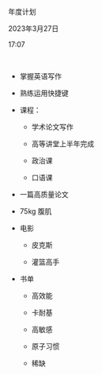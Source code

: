 年度计划

2023年3月27日

17:07

 

-   掌握英语写作

-   熟练运用快捷键

-   课程：

    -   学术论文写作

    -   高等讲堂上半年完成

    -   政治课

    -   口语课

-   一篇高质量论文

-   75kg 腹肌

-   电影

    -   皮克斯

    -   灌篮高手

-   书单

    -   高效能

    -   卡耐基

    -   高敏感

    -   原子习惯

    -   稀缺
